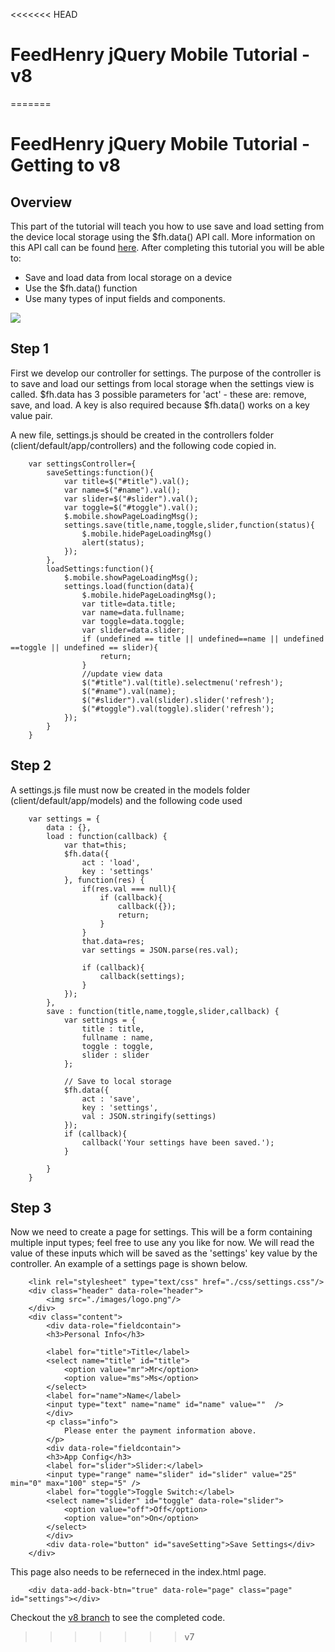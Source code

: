 <<<<<<< HEAD
# FeedHenry jQuery Mobile Tutorial - v8
=======
# FeedHenry jQuery Mobile Tutorial - Getting to v8

## Overview
This part of the tutorial will teach you how to use save and load setting from the device local storage using the $fh.data() API call. More information on this API call can be found [here](http://docs.feedhenry.com/api-reference/local-storage/). After completing this tutorial you will be able to:

* Save and load data from local storage on a device
* Use the $fh.data() function
* Use many types of input fields and components.

![](https://github.com/feedhenry/HP-JQM-Demo/raw/master/docs/SettingsView.png)


## Step 1
First we develop our controller for settings. The purpose of the controller is to save and load our settings from local storage when the settings view is called. $fh.data has 3 possible parameters for 'act' - these are: remove, save, and load. A key is also required because $fh.data() works on a key value pair.

A new file, settings.js should be created in the controllers folder (client/default/app/controllers) and the following code copied in.

		var settingsController={
			saveSettings:function(){
				var title=$("#title").val();
				var name=$("#name").val();
				var slider=$("#slider").val();
				var toggle=$("#toggle").val();
				$.mobile.showPageLoadingMsg();
				settings.save(title,name,toggle,slider,function(status){
					$.mobile.hidePageLoadingMsg()
					alert(status);
				});
			},
			loadSettings:function(){
				$.mobile.showPageLoadingMsg();
				settings.load(function(data){
					$.mobile.hidePageLoadingMsg();
					var title=data.title;
					var name=data.fullname;
					var toggle=data.toggle;
					var slider=data.slider;
					if (undefined == title || undefined==name || undefined ==toggle || undefined == slider){
						return;
					}
					//update view data
					$("#title").val(title).selectmenu('refresh');
					$("#name").val(name);
					$("#slider").val(slider).slider('refresh');
					$("#toggle").val(toggle).slider('refresh');
				});
			}
		}


## Step 2
A settings.js file must now be created in the models folder (client/default/app/models) and the following code used

		var settings = {
			data : {},
			load : function(callback) {
				var that=this;
				$fh.data({
					act : 'load',
					key : 'settings'
				}, function(res) {
					if(res.val === null){
						if (callback){
							callback({});
							return;
						}
					}
					that.data=res;
					var settings = JSON.parse(res.val);
					
					if (callback){
						callback(settings);
					}
				});
			},
			save : function(title,name,toggle,slider,callback) {
				var settings = {
					title : title,
					fullname : name,
					toggle : toggle,
					slider : slider
				};

				// Save to local storage
				$fh.data({
					act : 'save',
					key : 'settings',
					val : JSON.stringify(settings)
				});
				if (callback){
					callback('Your settings have been saved.');
				}
				
			}
		}



## Step 3
Now we need to create a page for settings. This will be a form containing multiple input types; feel free to use any you like for now. We will read the value of these inputs which will be saved as the 'settings' key value by the controller. An example of a settings page is shown below.

		<link rel="stylesheet" type="text/css" href="./css/settings.css"/>
		<div class="header" data-role="header">
			<img src="./images/logo.png"/>
		</div>
		<div class="content">
			<div data-role="fieldcontain">
			<h3>Personal Info</h3>
			
			<label for="title">Title</label>
			<select name="title" id="title">
				<option value="mr">Mr</option>
				<option value="ms">Ms</option>
			</select>
			<label for="name">Name</label>
			<input type="text" name="name" id="name" value=""  />
			</div>
			<p class="info">
				Please enter the payment information above.
			</p>
			<div data-role="fieldcontain">
			<h3>App Config</h3>
			<label for="slider">Slider:</label>
			<input type="range" name="slider" id="slider" value="25" min="0" max="100" step="5" />
			<label for="toggle">Toggle Switch:</label>
			<select name="slider" id="toggle" data-role="slider">
				<option value="off">Off</option>
				<option value="on">On</option>
			</select>
			</div>
			<div data-role="button" id="saveSetting">Save Settings</div>
		</div>

This page also needs to be referneced in the index.html page.

		<div data-add-back-btn="true" data-role="page" class="page" id="settings"></div>

Checkout the [v8 branch](https://github.com/feedhenry/HP-JQM-Demo/tree/v8) to see the completed code.
>>>>>>> v7
